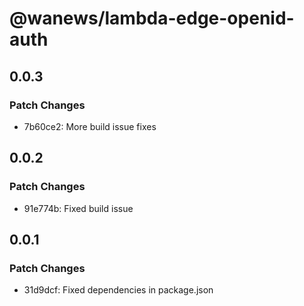 # @wanews/lambda-edge-openid-auth

## 0.0.3

### Patch Changes

- 7b60ce2: More build issue fixes

## 0.0.2

### Patch Changes

- 91e774b: Fixed build issue

## 0.0.1

### Patch Changes

- 31d9dcf: Fixed dependencies in package.json
